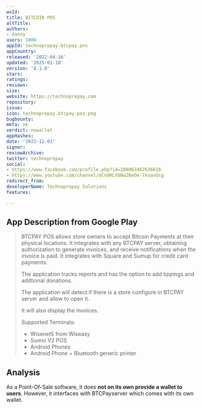```yaml
---
wsId: 
title: BITCOIN POS
altTitle: 
authors:
- danny
users: 1000
appId: technoprepay.btcpay.pos
appCountry: 
released: '2022-04-16'
updated: '2025-01-18'
version: '8.1.0'
stars: 
ratings: 
reviews: 
size: 
website: https://technoprepay.com
repository: 
issue: 
icon: technoprepay.btcpay.pos.png
bugbounty: 
meta: ok
verdict: nowallet
appHashes: 
date: '2023-11-03'
signer: 
reviewArchive: 
twitter: technoprepay
social:
- https://www.facebook.com/profile.php?id=100063462636616
- https://www.youtube.com/channel/UCnUHLVbNaZ6eOe-lkvavQcg
redirect_from: 
developerName: Technoprepay Solutions
features: 

---
```


## App Description from Google Play

> BTCPAY POS allows store owners to accept Bitcoin Payments at their physical locations. It integrates with any BTCPAY server, obtaining authorization to generate invoices, and receive notifications when the invoice is paid. It integrates with Square and Sumup for credit card payments.
>
> The application tracks reports and has the option to add tippings and addtional donations.
>
> The application will detect if there is a store configure in BTCPAY server and allow to open it.
> 
> It will also display the invoices.
>
> Supported Terminals:
> - Wisenet5 from Wiseasy
> - Sumni V2 POS
> - Android Phones
> - Android Phone + Bluetooth generic printer

## Analysis 

As a Point-Of-Sale software, it does **not on its own provide a wallet to users**. However, it interfaces with BTCPayserver which comes with its own wallet.